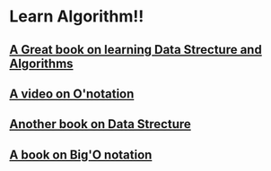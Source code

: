 # Learn Algorithm!!

## [A Great book on learning Data Strecture and Algorithms](http://labs.xjtudlc.com/labs/wldmt/reading%20list/books/Algorithms%20and%20optimization/Introduction%20to%20Algorithms.pdf)

## [A video on O'notation](https://www.youtube.com/watch?v=V6mKVRU1evU)

## [Another book on Data Strecture](http://mimoza.marmara.edu.tr/~msakalli/cse706_12/SkienaTheAlgorithmDesignManual.pdf)

## [A book on Big'O notation](https://theswissbay.ch/pdf/Book/Introduction%20to%20the%20theory%20of%20computation_third%20edition%20-%20Michael%20Sipser.pdf)
